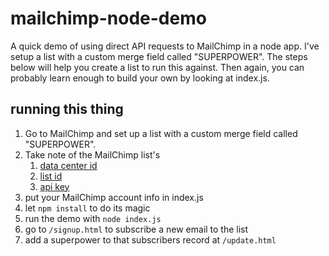 # mailchimp-node-demo
A quick demo of using direct API requests to MailChimp in a node app. I've setup a list with a custom merge field called "SUPERPOWER". The steps below will help you create a list to run this against. Then again, you can probably learn enough to build your own by looking at index.js.

## running this thing
1. Go to MailChimp and set up a list with a custom merge field called "SUPERPOWER".
2. Take note of the MailChimp list's
   1. [data center id](http://developer.mailchimp.com/documentation/mailchimp/guides/get-started-with-mailchimp-api-3/#resources)
   2. [list id](https://kb.mailchimp.com/lists/manage-contacts/find-your-list-id)
   3. [api key](https://kb.mailchimp.com/integrations/api-integrations/about-api-keys)
3. put your MailChimp account info in index.js
4. let `npm install` to do its magic
5. run the demo with `node index.js`
6. go to `/signup.html` to subscribe a new email to the list
8. add a superpower to that subscribers record at `/update.html`